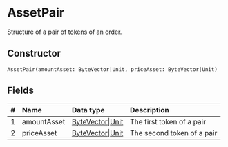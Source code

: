 # AssetPair

Structure of a pair of [tokens](/en/blockchain/token) of an order.

## Constructor

``` ride
AssetPair(amountAsset: ByteVector|Unit, priceAsset: ByteVector|Unit)
```

## Fields

|   #   | Name | Data type | Description |
| :--- | :--- | :--- | :--- |
| 1 | amountAsset | [ByteVector](/en/ride/data-types/byte-vector)&#124;[Unit](/en/ride/data-types/unit) | The first token of a pair |
| 2 | priceAsset | [ByteVector](/en/ride/data-types/byte-vector)&#124;[Unit](/en/ride/data-types/unit) | The second token of a pair |
